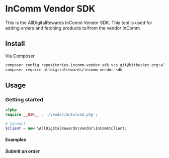 # InComm Vendor SDK

This is the AllDigitalRewards InComm Vendor SDK. This tool is used 
for adding orders and fetching products to/from the vendor InComm

## Install

Via Composer

``` bash
composer config repositories.incomm-vendor-sdk vcs git@bitbucket.org:alldigitalrewards/incomm-vendor-sdk.git
composer require alldigitalrewards/incomm-vendor-sdk
```

## Usage
### Getting started
``` php
<?php
require __DIR__ . '/vendor/autoload.php';

# Connect
$client = new \AllDigitalRewards\Vendor\InComm\Client;
```

#### Examples
##### Submit an order
```

```